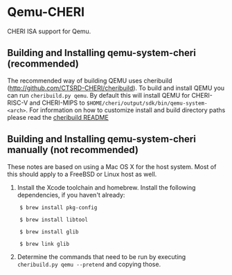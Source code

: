 Qemu-CHERI
==========

CHERI ISA support for Qemu.


Building and Installing qemu-system-cheri (recommended)
-----------------------------------------
The recommended way of building QEMU uses cheribuild (http://github.com/CTSRD-CHERI/cheribuild).
To build and install QEMU you can run `cheribuild.py qemu`.
By default this will install QEMU for CHERI-RISC-V and CHERI-MIPS to `$HOME/cheri/output/sdk/bin/qemu-system-<arch>`.
For information on how to customize install and build directory paths please read the [cheribuild README](http://github.com/CTSRD-CHERI/cheribuild)


Building and Installing qemu-system-cheri manually (not recommended)
-----------------------------------------

These notes are based on using a Mac OS X for the host system. Most
of this should apply to a FreeBSD or Linux host as well.

1. Install the Xcode toolchain and homebrew. Install the following
   dependencies, if you haven't already:

```
    $ brew install pkg-config

    $ brew install libtool

    $ brew install glib

    $ brew link glib
```

2. Determine the commands that need to be run by executing `cheribuild.py qemu --pretend` and copying those.
